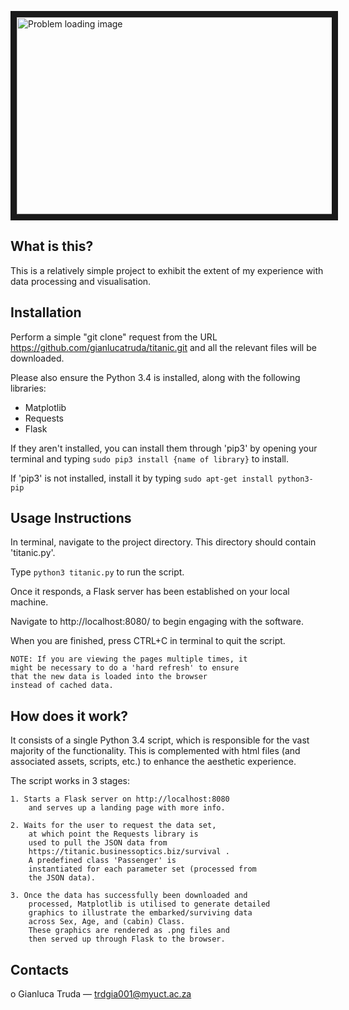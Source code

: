 <a href="http://www.youtube.com/watch?feature=player_embedded&v=wozGawDTALM
" target="_blank"><img src="http://img.youtube.com/vi/wozGawDTALM/0.jpg" 
alt="Problem loading image" width="560" height="315" border="10" /></a>

What is this?
-----------
  This is a relatively simple project to exhibit the extent of my experience 
  with data processing and visualisation.


Installation
------------
  Perform a simple "git clone" request from the URL
  https://github.com/gianlucatruda/titanic.git
  and all the relevant files will be downloaded.

  Please also ensure the Python 3.4 is installed,
  along with the following libraries:

  * Matplotlib
  * Requests
  * Flask

  If they aren't installed, you can install them through 'pip3'
  by opening your terminal and typing
    ```sudo pip3 install {name of library}```
  to install. 

  If 'pip3' is not installed, install it by typing
    ```sudo apt-get install python3-pip```

Usage Instructions
-----------------------------

  In terminal, navigate to the project directory.
  This directory should contain 'titanic.py'.

  Type
    ```python3 titanic.py```
  to run the script.

  Once it responds, a Flask server has been established
  on your local machine.

  Navigate to http://localhost:8080/
  to begin engaging with the software.

  When you are finished, press CTRL+C in terminal
  to quit the script.

    NOTE: If you are viewing the pages multiple times, it
    might be necessary to do a 'hard refresh' to ensure
    that the new data is loaded into the browser
    instead of cached data. 


How does it work?
-----------
  It consists of a single Python 3.4 script, which is responsible for
  the vast majority of the functionality. This is complemented with
  html files (and associated assets, scripts, etc.) to enhance the
  aesthetic experience.

  The script works in 3 stages:

  	1. Starts a Flask server on http://localhost:8080
  		and serves up a landing page with more info.

  	2. Waits for the user to request the data set,
  		at which point the Requests library is 
  		used to pull the JSON data from 
  		https://titanic.businessoptics.biz/survival .
  		A predefined class 'Passenger' is
  		instantiated for each parameter set (processed from
  		the JSON data).

  	3. Once the data has successfully been downloaded and
  		processed, Matplotlib is utilised to generate detailed 
  		graphics to illustrate the embarked/surviving data
  		across Sex, Age, and (cabin) Class. 
  		These graphics are rendered as .png files and 
  		then served up through Flask to the browser.

  Contacts
  --------

  o Gianluca Truda — trdgia001@myuct.ac.za


